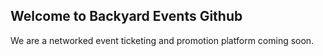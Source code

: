 ## Welcome to Backyard Events Github

We are a networked event ticketing and promotion platform coming soon.
